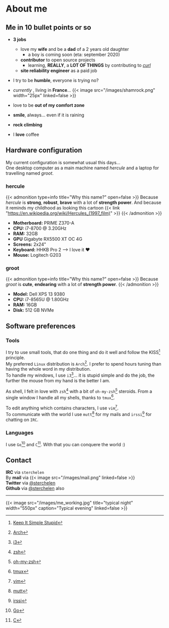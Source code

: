 # About me


## Me in 10 bullet points or so

* **3 jobs**
  * love my **wife** and be a **dad** of a 2 years old daughter
    * a boy is coming soon (eta: september 2020)
  * **contributor** to open source projects
    * learning, **REALLY**, a **LOT OF THINGS** by contributing to [*curl*](https://github.com/curl/curl)
  * **site reliability engineer** as a paid job

* I try to be **humble**, everyone is trying no?
* *currently* , living in **France**... {{< image src="/images/shamrock.png" width="25px" linked=false >}} 
* love to be **out of my comfort zone**
* **smile**, always... even if it is raining
* **rock climbing**
* I **love** coffee

## Hardware configuration
My current configuration is somewhat usual this days...  
One desktop computer as a main machine named *hercule* and a laptop for travelling named *groot*.
### hercule
{{< admonition type=info title="Why this name?" open=false >}}
Because *hercule* is **strong**, **robust**, **brave** with a lot of **strength power**. And because it reminds my childhood as looking this cartoon {{< link "https://en.wikipedia.org/wiki/Hercules_(1997_film)" >}}
{{< /admonition >}}

- **Motherboard:** PRIME Z370-A
- **CPU:** i7-8700 @ 3.20GHz
- **RAM:** 32GB
- **GPU** Gigabyte RX5500 XT OC 4G
- **Screens:** 2x24"
- **Keyboard:** HHKB Pro 2 --> I love it :heart:
- **Mouse:** Logitech G203
### groot
{{< admonition type=info title="Why this name?" open=false >}}
Because *groot* is **cute**, **endearing** with a lot of **strength power**.
{{< /admonition >}}

- **Model:** Dell XPS 13 9380
- **CPU:** i7-8565U @ 1.80GHz
- **RAM:** 16GB
- **Disk:** 512 GB NVMe
## Software preferences
### Tools
I try to use small tools, that do one thing and do it well and follow the KISS[^1] principle.  
My preferred `Linux` distribution is `Arch`[^2]. I prefer to spend hours tuning than having the whole word in my distribution.  
To handle my windows, I use `i3`[^3]... it is stupid simple and do the job, the further the mouse from my hand is the better I am.  

As shell, I felt in love with `zsh`[^4] with a bit of `oh-my-zsh`[^5] steroids. From a single window I handle all my shells, thanks to `tmux`[^6].

To edit anything which contains characters, I use `vim`[^7].  
To communicate with the world I use `mutt`[^8] for my mails and `irssi`[^9] for chatting on `IRC`.

### Languages
I use `Go`[^10] and `C`[^11]. With that you can conquere the world :)


## Contact
**IRC** via `sterchelen`  
By **mail** via {{< image src="/images/mail.png" linked=false >}}  
**Twitter** via [@sterchelen](https://twitter.com/sterchelen)  
**Github** via [@sterchelen](https://github.com/sterchelen) also  

---

{{< image src="/images/me_working.jpg" title="typical night" width="550px" caption="Typical evening" linked=false >}}

[^1]: [Keep It Simple Stupid](https://en.wikipedia.org/wiki/KISS_principle)
[^2]: [Arch](https://wiki.archlinux.org/index.php/Arch_Linux#Principles)
[^3]: [i3](https://i3wm.org/)
[^4]: [zsh](https://wiki.archlinux.org/index.php/zsh)
[^5]: [oh-my-zsh](https://ohmyz.sh/)
[^6]: [tmux](https://wiki.archlinux.org/index.php/Tmux)
[^7]: [vim](https://www.vim.org/)
[^8]: [mutt](http://www.mutt.org/)
[^9]: [irssi](https://irssi.org/)
[^10]: [Go](https://golang.org)
[^11]: [C](https://en.wikipedia.org/wiki/C_(programming_language))


